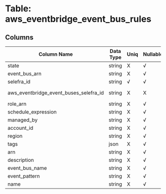 # Table: aws_eventbridge_event_bus_rules

## Columns 

|  Column Name   |  Data Type  | Uniq | Nullable | Description | 
|  ----  | ----  | ----  | ----  | ---- | 
| state | string | X | √ |  | 
| event_bus_arn | string | X | √ |  | 
| selefra_id | string | √ | √ | random id | 
| aws_eventbridge_event_buses_selefra_id | string | X | X | fk to aws_eventbridge_event_buses.selefra_id | 
| role_arn | string | X | √ |  | 
| schedule_expression | string | X | √ |  | 
| managed_by | string | X | √ |  | 
| account_id | string | X | √ |  | 
| region | string | X | √ |  | 
| tags | json | X | √ |  | 
| arn | string | X | √ |  | 
| description | string | X | √ |  | 
| event_bus_name | string | X | √ |  | 
| event_pattern | string | X | √ |  | 
| name | string | X | √ |  | 


